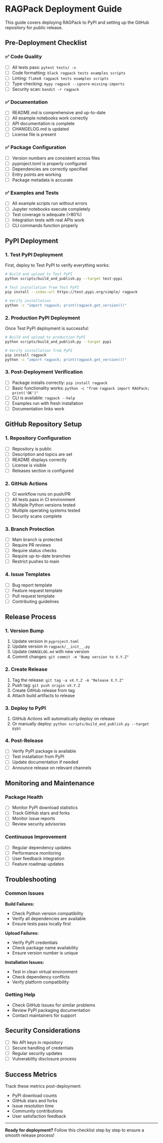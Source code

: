 # RAGPack Deployment Guide

This guide covers deploying RAGPack to PyPI and setting up the GitHub repository for public release.

## Pre-Deployment Checklist

### ✅ Code Quality
- [ ] All tests pass: `pytest tests/ -v`
- [ ] Code formatting: `black ragpack tests examples scripts`
- [ ] Linting: `flake8 ragpack tests examples scripts`
- [ ] Type checking: `mypy ragpack --ignore-missing-imports`
- [ ] Security scan: `bandit -r ragpack`

### ✅ Documentation
- [ ] README.md is comprehensive and up-to-date
- [ ] All example notebooks work correctly
- [ ] API documentation is complete
- [ ] CHANGELOG.md is updated
- [ ] License file is present

### ✅ Package Configuration
- [ ] Version numbers are consistent across files
- [ ] pyproject.toml is properly configured
- [ ] Dependencies are correctly specified
- [ ] Entry points are working
- [ ] Package metadata is accurate

### ✅ Examples and Tests
- [ ] All example scripts run without errors
- [ ] Jupyter notebooks execute completely
- [ ] Test coverage is adequate (>80%)
- [ ] Integration tests with real APIs work
- [ ] CLI commands function properly

## PyPI Deployment

### 1. Test PyPI Deployment

First, deploy to Test PyPI to verify everything works:

```bash
# Build and upload to Test PyPI
python scripts/build_and_publish.py --target test-pypi

# Test installation from Test PyPI
pip install --index-url https://test.pypi.org/simple/ ragpack

# Verify installation
python -c "import ragpack; print(ragpack.get_version())"
```

### 2. Production PyPI Deployment

Once Test PyPI deployment is successful:

```bash
# Build and upload to production PyPI
python scripts/build_and_publish.py --target pypi

# Verify installation from PyPI
pip install ragpack
python -c "import ragpack; print(ragpack.get_version())"
```

### 3. Post-Deployment Verification

- [ ] Package installs correctly: `pip install ragpack`
- [ ] Basic functionality works: `python -c "from ragpack import RAGPack; print('OK')"`
- [ ] CLI is available: `ragpack --help`
- [ ] Examples run with fresh installation
- [ ] Documentation links work

## GitHub Repository Setup

### 1. Repository Configuration

- [ ] Repository is public
- [ ] Description and topics are set
- [ ] README displays correctly
- [ ] License is visible
- [ ] Releases section is configured

### 2. GitHub Actions

- [ ] CI workflow runs on push/PR
- [ ] All tests pass in CI environment
- [ ] Multiple Python versions tested
- [ ] Multiple operating systems tested
- [ ] Security scans complete

### 3. Branch Protection

- [ ] Main branch is protected
- [ ] Require PR reviews
- [ ] Require status checks
- [ ] Require up-to-date branches
- [ ] Restrict pushes to main

### 4. Issue Templates

- [ ] Bug report template
- [ ] Feature request template
- [ ] Pull request template
- [ ] Contributing guidelines

## Release Process

### 1. Version Bump

1. Update version in `pyproject.toml`
2. Update version in `ragpack/__init__.py`
3. Update `CHANGELOG.md` with new version
4. Commit changes: `git commit -m "Bump version to X.Y.Z"`

### 2. Create Release

1. Tag the release: `git tag -a vX.Y.Z -m "Release X.Y.Z"`
2. Push tag: `git push origin vX.Y.Z`
3. Create GitHub release from tag
4. Attach build artifacts to release

### 3. Deploy to PyPI

1. GitHub Actions will automatically deploy on release
2. Or manually deploy: `python scripts/build_and_publish.py --target pypi`

### 4. Post-Release

- [ ] Verify PyPI package is available
- [ ] Test installation from PyPI
- [ ] Update documentation if needed
- [ ] Announce release on relevant channels

## Monitoring and Maintenance

### Package Health

- [ ] Monitor PyPI download statistics
- [ ] Track GitHub stars and forks
- [ ] Monitor issue reports
- [ ] Review security advisories

### Continuous Improvement

- [ ] Regular dependency updates
- [ ] Performance monitoring
- [ ] User feedback integration
- [ ] Feature roadmap updates

## Troubleshooting

### Common Issues

**Build Failures:**
- Check Python version compatibility
- Verify all dependencies are available
- Ensure tests pass locally first

**Upload Failures:**
- Verify PyPI credentials
- Check package name availability
- Ensure version number is unique

**Installation Issues:**
- Test in clean virtual environment
- Check dependency conflicts
- Verify platform compatibility

### Getting Help

- Check GitHub Issues for similar problems
- Review PyPI packaging documentation
- Contact maintainers for support

## Security Considerations

- [ ] No API keys in repository
- [ ] Secure handling of credentials
- [ ] Regular security updates
- [ ] Vulnerability disclosure process

## Success Metrics

Track these metrics post-deployment:

- PyPI download counts
- GitHub stars and forks
- Issue resolution time
- Community contributions
- User satisfaction feedback

---

**Ready for deployment?** Follow this checklist step by step to ensure a smooth release process!